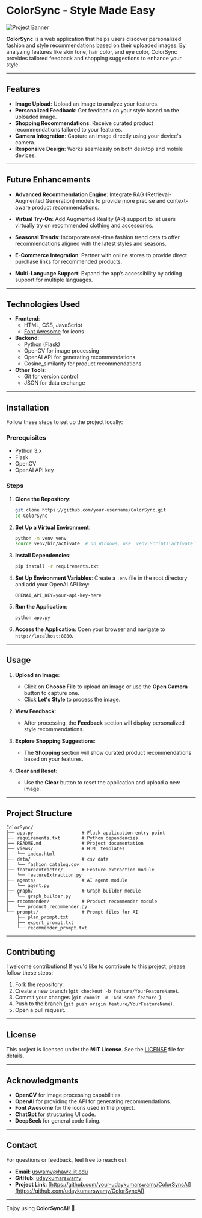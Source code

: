 # **ColorSync - Style Made Easy**

![Project Banner](https://www.hongkongda.com/wp-content/uploads/2024/05/aim_18741_1.jpg) 

**ColorSync** is a web application that helps users discover personalized fashion and style recommendations based on their uploaded images. By analyzing features like skin tone, hair color, and eye color, ColorSync provides tailored feedback and shopping suggestions to enhance your style.

---

## **Features**

- **Image Upload**: Upload an image to analyze your features.
- **Personalized Feedback**: Get feedback on your style based on the uploaded image.
- **Shopping Recommendations**: Receive curated product recommendations tailored to your features.
- **Camera Integration**: Capture an image directly using your device's camera.
- **Responsive Design**: Works seamlessly on both desktop and mobile devices.

---

## **Future Enhancements**

- **Advanced Recommendation Engine**: Integrate RAG (Retrieval-Augmented Generation) models to provide more precise and context-aware product recommendations.

- **Virtual Try-On**: Add Augmented Reality (AR) support to let users virtually try on recommended clothing and accessories.

- **Seasonal Trends**: Incorporate real-time fashion trend data to offer recommendations aligned with the latest styles and seasons.

- **E-Commerce Integration**: Partner with online stores to provide direct purchase links for recommended products.

- **Multi-Language Support**: Expand the app’s accessibility by adding support for multiple languages.

---

## **Technologies Used**

- **Frontend**:
  - HTML, CSS, JavaScript
  - [Font Awesome](https://fontawesome.com/) for icons
- **Backend**:
  - Python (Flask)
  - OpenCV for image processing
  - OpenAI API for generating recommendations
  - Cosine_similarity for product recommendations
- **Other Tools**:
  - Git for version control
  - JSON for data exchange

---

## **Installation**

Follow these steps to set up the project locally:

### **Prerequisites**
- Python 3.x
- Flask
- OpenCV
- OpenAI API key

### **Steps**

1. **Clone the Repository**:
   ```bash
   git clone https://github.com/your-username/ColorSync.git
   cd ColorSync
   ```

2. **Set Up a Virtual Environment**:
   ```bash
   python -m venv venv
   source venv/bin/activate  # On Windows, use `venv\Scripts\activate`
   ```

3. **Install Dependencies**:
   ```bash
   pip install -r requirements.txt
   ```

4. **Set Up Environment Variables**:
   Create a `.env` file in the root directory and add your OpenAI API key:
   ```
   OPENAI_API_KEY=your-api-key-here
   ```

5. **Run the Application**:
   ```bash
   python app.py
   ```

6. **Access the Application**:
   Open your browser and navigate to `http://localhost:8080`.

---

## **Usage**

1. **Upload an Image**:
   - Click on **Choose File** to upload an image or use the **Open Camera** button to capture one.
   - Click **Let's Style** to process the image.

2. **View Feedback**:
   - After processing, the **Feedback** section will display personalized style recommendations.

3. **Explore Shopping Suggestions**:
   - The **Shopping** section will show curated product recommendations based on your features.

4. **Clear and Reset**:
   - Use the **Clear** button to reset the application and upload a new image.

---

## **Project Structure**

```
ColorSync/
├── app.py                  # Flask application entry point
├── requirements.txt        # Python dependencies
├── README.md               # Project documentation
├── views/                  # HTML templates
│   └── index.html
├── data/                   # csv data
│   └── fashion_catalog.csv
├── featureextractor/       # Feature extraction module
│   └── featureExtraction.py
├── agents/                 # AI agent module
│   └── agent.py
├── graph/                  # Graph builder module
│   └── graph_builder.py
├── recommender/            # Product recommender module
│   └── product_recommender.py
└── prompts/                # Prompt files for AI
    ├── plan_prompt.txt
    ├── expert_prompt.txt
    └── recommender_prompt.txt
```

---

## **Contributing**

I welcome contributions! If you'd like to contribute to this project, please follow these steps:

1. Fork the repository.
2. Create a new branch (`git checkout -b feature/YourFeatureName`).
3. Commit your changes (`git commit -m 'Add some feature'`).
4. Push to the branch (`git push origin feature/YourFeatureName`).
5. Open a pull request.

---

## **License**

This project is licensed under the **MIT License**. See the [LICENSE](LICENSE) file for details.

---

## **Acknowledgments**

- **OpenCV** for image processing capabilities.
- **OpenAI** for providing the API for generating recommendations.
- **Font Awesome** for the icons used in the project.
- **ChatGpt** for structuring UI code.
- **DeepSeek** for general code fixing.

---

## **Contact**

For questions or feedback, feel free to reach out:

- **Email**: uswamy@hawk.iit.edu
- **GitHub**: [udaykumarswamy](https://github.com/udaykumarswamy)
- **Project Link**: [https://github.com/your-udaykumarswamy/ColorSyncAI](https://github.com/udaykumarswamy/ColorSyncAI)

---

Enjoy using **ColorSyncAI**! 🎉